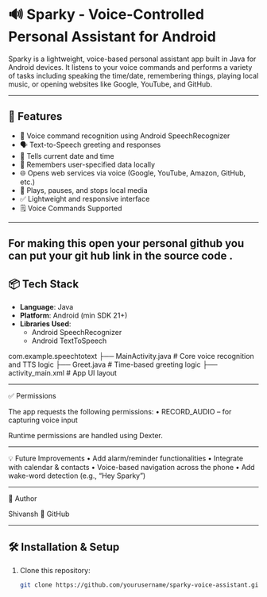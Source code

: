 # 🔊 Sparky - Voice-Controlled Personal Assistant for Android


Sparky is a lightweight, voice-based personal assistant app built in Java for Android devices. It listens to your voice commands and performs a variety of tasks including speaking the time/date, remembering things, playing local music, or opening websites like Google, YouTube, and GitHub.

---

## 🚀 Features

- 🎤 Voice command recognition using Android SpeechRecognizer
- 🗣️ Text-to-Speech greeting and responses
- 📆 Tells current date and time
- 🧠 Remembers user-specified data locally
- 🌐 Opens web services via voice (Google, YouTube, Amazon, GitHub, etc.)
- 🎵 Plays, pauses, and stops local media
- ✅ Lightweight and responsive interface
- 🗒️ Voice Commands Supported

---
For making this open your personal github you can put your git hub link in the source code .
---



## 📦 Tech Stack

- **Language**: Java
- **Platform**: Android (min SDK 21+)
- **Libraries Used**:
  - Android SpeechRecognizer
  - Android TextToSpeech

com.example.speechtotext
├── MainActivity.java      # Core voice recognition and TTS logic
├── Greet.java             # Time-based greeting logic
├── activity_main.xml      # App UI layout

---


✅ Permissions

The app requests the following permissions:
	•	RECORD_AUDIO – for capturing voice input

Runtime permissions are handled using Dexter.


---


💡 Future Improvements
	•	Add alarm/reminder functionalities
	•	Integrate with calendar & contacts
	•	Voice-based navigation across the phone
	•	Add wake-word detection (e.g., “Hey Sparky”)


---


👤 Author

Shivansh
🔗 GitHub


---



## 🛠️ Installation & Setup

1. Clone this repository:
   ```bash
   git clone https://github.com/yourusername/sparky-voice-assistant.git
